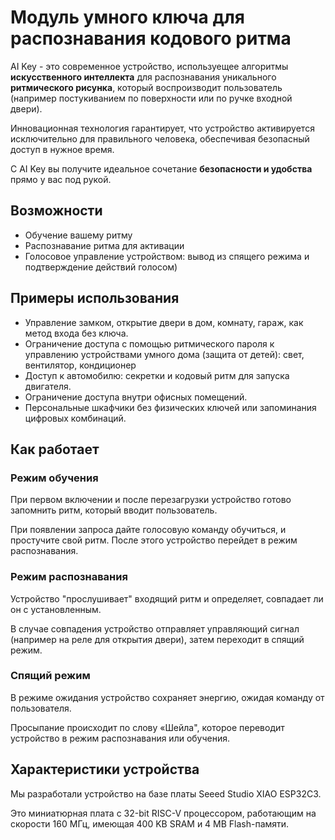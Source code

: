 # Модуль умного ключа для распознавания кодового ритма

AI Key - это современное устройство, используещее алгоритмы **искусственного интеллекта** для распознавания уникального **ритмического рисунка**, который воспроизводит пользователь (например постукиванием по поверхности или по ручке входной двери). ​

Инновационная технология гарантирует, что устройство активируется исключительно для правильного человека, обеспечивая безопасный доступ в нужное время. ​

С AI Key вы получите идеальное сочетание **безопасности и удобства** прямо у вас под рукой.​

## Возможности

* Обучение вашему ритму​
* Распознавание ритма для активации​
* Голосовое управление устройством: вывод из спящего режима и подтверждение действий голосом)

## Примеры использования

* Управление замком,  открытие двери в дом, комнату, гараж, как метод входа без ключа.​
* Ограничение доступа с помощью ритмического пароля к управлению устройствами умного дома (защита от детей): свет, вентилятор, кондиционер​
* Доступ к автомобилю: секретки и кодовый ритм для запуска двигателя.​
* Ограничение доступа внутри офисных помещений.​
* Персональные шкафчики без физических ключей или запоминания цифровых комбинаций.​

## Как работает

### Режим обучения​

При первом включении и после перезагрузки  устройство готово запомнить ритм, который вводит пользователь. ​

При появлении запроса дайте голосовую команду обучиться, и простучите свой ритм. После этого устройство перейдет в режим распознавания.​

### Режим распознавания​

Устройство "прослушивает" входящий ритм и определяет, совпадает ли он с установленным. ​

В случае совпадения устройство отправляет управляющий сигнал (например на реле для открытия двери), затем переходит в спящий режим.​

### Спящий режим​

В режиме ожидания устройство сохраняет энергию, ожидая команду от пользователя.​

Просыпание происходит по слову «Шейла", которое переводит устройство в режим распознавания или обучения.​

## Характеристики устройства​

Мы разработали устройство на базе платы​
Seeed Studio XIAO ESP32C3. ​

Это миниатюрная плата с 32-bit RISC-V процессором, работающим на скорости 160 МГц, имеющая 400 KB SRAM и 4 MB Flash-памяти.​
